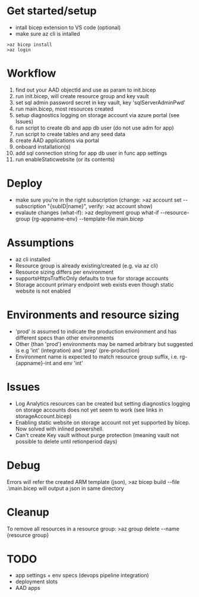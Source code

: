 # Get started/setup
* intall bicep extension to VS code (optional)
* make sure az cli is intalled
```
>az bicep install
>az login 
```

# Workflow
1. find out your AAD objectId and use as param to init.bicep
2. run init.bicep, will create resource group and key vault
3. set sql admin password secret in key vault, key 'sqlServerAdminPwd'
4. run main.bicep, most resources created
5. setup diagnostics logging on storage account via azure portal (see Issues)
6. run script to create db and app db user (do not use adm for app)
7. run script to create tables and any seed data
8. create AAD applications via portal
9. onboard installation(s)
10. add sql connection string for app db user in func app settings
11. run enableStaticwebsite (or its contents) 

# Deploy
* make sure you're in the right subscription (change: >az account set --subscription "{subID|name}", verify: >az account show)
* evalaute changes (what-if): >az deployment group what-if --resource-group {rg-appname-env} --template-file main.bicep

# Assumptions
* az cli installed
* Resource group is already existing/created (e.g. via az cli)
* Resource sizing differs per environment
* supportsHttpsTrafficOnly defaults to true for storage accounts
* Storage account primary endpoint web exists even though static website is not enabled

# Environments and resource sizing
* 'prod' is assumed to indicate the production environment and has different specs than other environments
* Other (than 'prod') environments may be named arbitrary but suggested is e.g 'int' (integration) and 'prep' (pre-production)
* Environment name is expected to match resource group suffix, i.e. rg-{appname}-int and env 'int'

# Issues
* Log Analytics resources can be created but setting diagnostics logging on storage accounts does not yet seem to work (see links in storageAccount.bicep)
* Enabling static website on storage account not yet supported by bicep. Now solved with inlined powershell.
* Can't create Key vault without purge protection (meaning vault not possible to delete until retionperiod days)

# Debug
Errors will refer the created ARM template (json), >az bicep build --file .\main.bicep will output a json in same directory

# Cleanup
To remove all resources in a resource group: >az group delete --name {resource group}

# TODO
* app settings + env specs (devops pipeline integration)
* deployment slots
* AAD apps